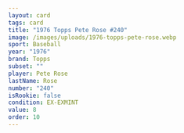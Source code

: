 ```yaml
---
layout: card
tags: card
title: "1976 Topps Pete Rose #240"
image: /images/uploads/1976-topps-pete-rose.webp
sport: Baseball
year: "1976"
brand: Topps
subset: ""
player: Pete Rose
lastName: Rose
number: "240"
isRookie: false
condition: EX-EXMINT
value: 8
order: 10
---
```

